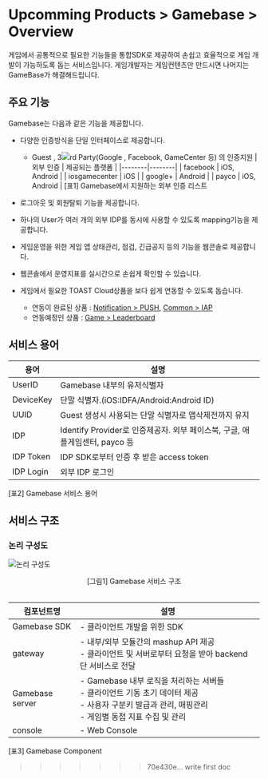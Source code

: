# Upcomming Products > Gamebase > Overview

게임에서 공통적으로 필요한 기능들을 통합SDK로 제공하여 손쉽고 효율적으로 게임 개발이 가능하도록 돕는 서비스입니다.
게임개발자는 게임컨텐츠만 만드시면 나머지는 GameBase가 해결해드립니다.

## 주요 기능

Gamebase는 다음과 같은 기능을 제공합니다.

* 다양한 인증방식을 단일 인터페이스로 제공합니다.
	* Guest , 3![](http://)rd Party(Google , Facebook, GameCenter 등) 의 인증지원 
| 외부 인증 | 제공되는 플랫폼 |
|--------|--------|
| facebook       | iOS, Android        |
| iosgamecenter | iOS        |
| google+       | Android        |
| payco       | iOS, Android        |
[표1] Gamebase에서 지원하는 외부 인증 리스트

* 로그아웃 및 회원탈퇴 기능을 제공합니다.
* 하나의 User가 여러 개의 외부 IDP를 동시에 사용할 수 있도록 mapping기능을 제공합니다.
* 게임운영을 위한 게임 앱 상태관리, 점검, 긴급공지 등의 기능을 웹콘솔로 제공합니다.
* 웹콘솔에서 운영지표를 실시간으로 손쉽게 확인할 수 있습니다.
* 게임에서 필요한 TOAST Cloud상품을 보다 쉽게 연동할 수 있도록 돕습니다.
	* 연동이 완료된 상품 :  [Notification > PUSH](http://docs.cloud.toast.com/ko/Notification/Push/Overview/), [Common > IAP](http://docs.cloud.toast.com/ko/Common/IAP/Overview/) 
	* 연동예정인 상품 : [Game > Leaderboard](http://docs.cloud.toast.com/ko/Game/Leaderboard/Overview/)



## 서비스 용어

| 용어 | 설명 |
|--------|--------|
| UserID      | Gamebase 내부의 유저식별자       |
| DeviceKey      | 단말 식별자.(iOS:IDFA/Android:Android ID)       |
| UUID      | Guest 생성시 사용되는 단말 식별자로 앱삭제전까지 유지      |
| IDP       | Identify Provider로 인증제공자. 외부 페이스북, 구글, 애플게임센터, payco 등       |
| IDP Token      | IDP SDK로부터 인증 후 받은 access token       |
| IDP Login      | 외부 IDP 로그인       |
[표2] Gamebase 서비스 용어

## 서비스 구조

### 논리 구성도

![논리 구성도](image/Overview/img_logical_1.0.png)
<center>[그림1] Gamebase 서비스 구조</center>
<br>

| 컴포넌트명 | 설명 |
| --- | --- |
| Gamebase SDK | - 클라이언트 개발을 위한 SDK |
| gateway | - 내부/외부 모듈간의 mashup API 제공 <br>- 클라이언트 및 서버로부터 요청을 받아 backend 단 서비스로 전달 |
| Gamebase server | - Gamebase 내부 로직을 처리하는 서버들 <br>- 클라이언트 기동 초기 데이터 제공 <br>- 사용자 구분키 발급과 관리, 매핑관리 <br>- 게임별 동접 지표 수집 및 관리 |
| console | - Web Console |
[표3] Gamebase Component




























>>>>>>> 70e430e... write first doc
